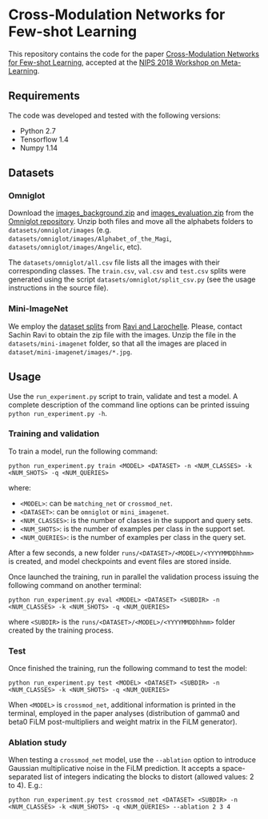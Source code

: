# Cross-Modulation Networks for Few-shot Learning

This repository contains the code for the paper [Cross-Modulation
Networks for Few-shot Learning](), accepted at the [NIPS 2018 Workshop
on Meta-Learning](http://metalearning.ml/2018/).

## Requirements

The code was developed and tested with the following versions:

- Python 2.7
- Tensorflow 1.4
- Numpy 1.14

## Datasets

### Omniglot

Download the [images_background.zip](https://github.com/brendenlake/omniglot/blob/master/python/images_background.zip) and [images_evaluation.zip](https://github.com/brendenlake/omniglot/blob/master/python/images_evaluation.zip) from the [Omniglot repository](https://github.com/brendenlake/omniglot). Unzip both files and move all the alphabets folders to `datasets/omniglot/images` (e.g. `datasets/omniglot/images/Alphabet_of_the_Magi`, `datasets/omniglot/images/Angelic`, etc).

The `datasets/omniglot/all.csv` file lists all the images with their
corresponding classes. The `train.csv`, `val.csv` and `test.csv`
splits were generated using the script
`datasets/omniglot/split_csv.py` (see the usage instructions in the
source file).

### Mini-ImageNet

We employ the [dataset splits](https://github.com/twitter/meta-learning-lstm/tree/master/data/miniImagenet) from [Ravi and Larochelle](https://openreview.net/pdf?id=rJY0-Kcll). Please, contact Sachin Ravi to obtain the zip file with the images. Unzip the file in the `datasets/mini-imagenet` folder, so that all the images are placed in `dataset/mini-imagenet/images/*.jpg`.

## Usage

Use the `run_experiment.py` script to train, validate and test a
model. A complete description of the command line options can be
printed issuing `python run_experiment.py -h`.

### Training and validation

To train a model, run the following command:

```
python run_experiment.py train <MODEL> <DATASET> -n <NUM_CLASSES> -k <NUM_SHOTS> -q <NUM_QUERIES>
```

where:

- `<MODEL>`: can be `matching_net` or `crossmod_net`.
- `<DATASET>`: can be `omniglot` or `mini_imagenet`.
- `<NUM_CLASSES>`: is the number of classes in the support and query
  sets.
- `<NUM_SHOTS>`: is the number of examples per class in the support
  set.
- `<NUM_QUERIES>`: is the number of examples per class in the query
  set.

After a few seconds, a new folder
`runs/<DATASET>/<MODEL>/<YYYYMMDDhhmm>` is created, and model
checkpoints and event files are stored inside.

Once launched the training, run in parallel the validation process
issuing the following command on another terminal:

```
python run_experiment.py eval <MODEL> <DATASET> <SUBDIR> -n <NUM_CLASSES> -k <NUM_SHOTS> -q <NUM_QUERIES>
```

where `<SUBDIR>` is the `runs/<DATASET>/<MODEL>/<YYYYMMDDhhmm>` folder
created by the training process.


### Test

Once finished the training, run the following command to test the
model:

```
python run_experiment.py test <MODEL> <DATASET> <SUBDIR> -n <NUM_CLASSES> -k <NUM_SHOTS> -q <NUM_QUERIES>
```

When `<MODEL>` is `crossmod_net`, additional information is printed in
the terminal, employed in the paper analyses (distribution of gamma0
and beta0 FiLM post-multipliers and weight matrix in the FiLM
generator).


### Ablation study

When testing a `crossmod_net` model, use the `--ablation` option to
introduce Gaussian multiplicative noise in the FiLM prediction. It
accepts a space-separated list of integers indicating the blocks to
distort (allowed values: 2 to 4). E.g.:

```
python run_experiment.py test crossmod_net <DATASET> <SUBDIR> -n <NUM_CLASSES> -k <NUM_SHOTS> -q <NUM_QUERIES> --ablation 2 3 4
```
